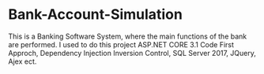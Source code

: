 # Bank-Account-Simulation
 This is a Banking Software System, where the main functions of the bank are performed. I used to do this project ASP.NET CORE 3.1 Code First Approch, Dependency Injection Inversion Control, SQL Server 2017, JQuery, Ajex ect.
